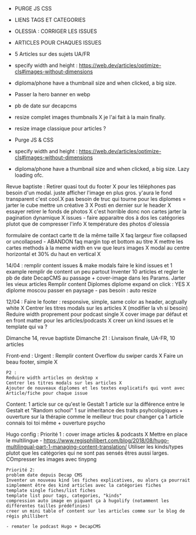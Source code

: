 - PURGE JS CSS
- LIENS TAGS ET CATEGORIES
- OLESSIA : CORRIGER LES ISSUES
- ARTICLES POUR CHAQUES ISSUES
- 5 Articles sur des sujets UA/FR
- specify width and height : https://web.dev/articles/optimize-cls#images-without-dimensions
- diploma/phone have a thumbnail size and when clicked, a big size.
- Passer la hero banner en webp
- pb de date sur decapcms






- resize complet images thumbnails X je l'ai fait à la main finally.
- resize image classique pour articles ? 
- Purge JS & CSS
- specify width and height : https://web.dev/articles/optimize-cls#images-without-dimensions
- diploma/phone have a thumbnail size and when clicked, a big size. Lazy loading ofc. 


Revue baptiste : 
Retirer quasi tout du footer X
pour les téléphones pas besoin d'un modal. juste afficher l'image en plus gros. y'aura le fond transparent c'est cool.X
pas besoin de truc qui tourne pour les diplomes = jarter le cube mettre un créative 3 X
Posti en dernier sur le header X
essayer retirer le fonds de photos X c'est horrible donc non
cartes jarter la pagination dynamique X
issues - faire apparaitre dos à dos les catégories plutot que de compresser l'info X
température des photos d'olessia

formulaire de contact
carte tt de la même taille X
faq largeur fixe collapsed or uncollapsed - ABANDON
faq margin top et bottom au titre X 
mettre les cartes methods à la meme width en vw que leurs images X
modal au centre horizontal et 30% du haut en vertical X



14/04 :
remplir content issues & make modals
faire le kind issues et 1 example
remplir de content un peu partout
Inventer 10 articles et regler le pb de date DecapCMS au passage + cover-image dans les Params.
Jarter les vieux articles
Remplir content Diplomes
diplome expand on click : YES X
diplome moscou passer en paysage - pas besoin : auto resize


12/04 : 
Faire le footer : 
    responsive, simple, same color as header, acgtually white X
Centrer les titres modals sur les articles X (modifier la vh si besoin)
Reduire width proprement pour podcast single X
cover image par défaut et en front matter pour les articles/podcasts X
creer un kind issues et le template qui va ? 









Dimanche 14, revue baptiste
Dimanche 21 : Livraison finale, UA-FR, 10 articles

Front-end : 
    Urgent :
    Remplir content
    Overflow du swiper cards X
    Faire un beau footer, simple X

    P2 :
    Reduire width articles on desktop x
    Centrer les titres modals sur les articles X
    Ajouter de nouveaux diplomes et les textes explicatifs qui vont avec
    Article/fiche pour chaque issue

Content:
    1 article sur ce qu'est le Gestalt
    1 article sur la différence entre le Gestalt et "Random school"
    1 sur inheritance des traits psyhcologiques + ouverture sur la thérapie comme le meilleur truc pour changer ça
    1 article connais toi toi même + ouverture psycho


Hugo config : 
    Priorité 1 :
    cover image articles & podcasts X
    Mettre en place le multilingue - https://www.regisphilibert.com/blog/2018/08/hugo-multilingual-part-1-managing-content-translation/
    Utiliser les kinds/types plutot que les catégories qui ne sont pas sensés êtres aussi larges.
    COmpresser les images avec tinypng

    Priorité 2:
    problem date depuis Decap CMS
    Inventer un nouveau kind les fiches explicatives, ou alors ça pourrait simplement être des kind articles avec la catégories fiches
    template single fiches/list fiches
    template list pour tags, categories, "kinds"
    compression auto image en piquant ça à hugolify (notamment les différentes tailles prédéfinies)
    creer un mini table of content sur les articles comme sur le blog de régis phillibert

    - remater le podcast Hugo + DecapCMS


    